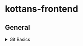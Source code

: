 # kottans-frontend

## General
<details><summary>Git Basics</summary>
  <h3>Coursera Introduction to Git and GitHub</h3>
<details><summary>Week 1</summary>
  <img src="https://github.com/kryvoshei/kottans-frontend/blob/main/task_git_basics/coursera-git-week-1.png">
  </details>
  <details><summary>Week 2</summary>
  <img src="https://github.com/kryvoshei/kottans-frontend/blob/main/task_git_basics/coursera-git-week-2.png">
  </details>
  
**Things new to me:**
I have used before a few commands, such as ***git add***, ***git commit***, ***git push***, ***git clone***, ***git status***, ***git merge*** so many things were actually new. They definitely should be put into practice as much as possible to solidify knowledge.

**What surprised me:**
The anatomy of a commit message was a complete discovery. So, I know now that a commit message is generally broken up into a few sections. The first line is usually kept to about 50 characters or less. The line contains a short description of what the commit changes are about. After the first line, comes an empty line, and the rest of the text is usually kept under 72 characters.

**Things to be used in the future:**
- git rm - deletes or removes a file;
- git reset - basically resets the repo, throwing away some changes;
- git commit --amend - is used to make changes to commits after-the-fact, which can be useful for making notes about a given commit;
- git revert - makes a new commit which effectively rolls back a previous commit.

<h3> learngitbranching.js.org</h3>
<details><summary>Introduction Sequence</summary>
  <img src="https://github.com/kryvoshei/kottans-frontend/blob/main/task_git_basics/introduction-sequence.png">
  </details>
  <details><summary>Push and Pull</summary>
  <img src="https://github.com/kryvoshei/kottans-frontend/blob/main/task_git_basics/push-pull.png">
  </details>
  
**Things new to me:**
Introduction to git commits was quite simple. But it never hurts to repeat the information.

**What surprised me:**
Practicing how to fetch data from a remote repository with the command ***git fetch*** was valuable.

**Things to be used in the future:**
All the commands from this part of https://learngitbranching.js.org/ can be and should be used in the workflow. 
</details>

